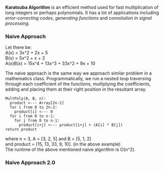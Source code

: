 **Karatsuba Algorithm** is an efficient method used for fast multiplication of long integers or perhaps polynomials. It has a lot of applications including *error-correcting codes*, *generating functions* and *convolution in signal processing*.  
### Naive Approach
  
Let there be:  
A(x) = 3x^2 + 2x + 5  
B(x) = 5x^2 + x + 2  
A(x)B(x) = 15x^4 + 13x^3 + 33x^2 + 9x + 10  
  
The naive approach is the same way we approach similar problem in a mathematics class. Programmatically, we run a nested loop traversing through each coefficient of the functions, multiplying the coefficients, adding and placing them at their right position in the resultant array.  
```
MultPoly(A, B, n):
  product <--- Array[2n-1]
  for i from 0 to 2n-2:
    product[i] <--- 0
  for i from 0 to n-1:
    for j from 0 to n-1:
      product[i+j] <--- product[i+j] + (A[i] * B[j])
return product
```
where n = 3, A = [3, 2, 5] and B = [5, 1, 2]  
and product = [15, 13, 33, 9, 10]. (in the above example)  
The runtime of the above mentioned naive algorithm is O(n^2).  
  
### Naive Approach 2.0  
  
